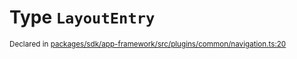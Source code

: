 # Type `LayoutEntry`
<sub>Declared in [packages/sdk/app-framework/src/plugins/common/navigation.ts:20](https://github.com/dxos/dxos/blob/664e23dbe/packages/sdk/app-framework/src/plugins/common/navigation.ts#L20)</sub>






